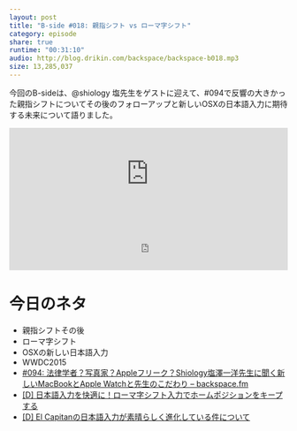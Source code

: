 ```yaml
---
layout: post
title: "B-side #018: 親指シフト vs ローマ字シフト"
category: episode
share: true
runtime: "00:31:10"
audio: http://blog.drikin.com/backspace/backspace-b018.mp3
size: 13,285,037
---
```


今回のB-sideは、@shiology 塩先生をゲストに迎えて、#094で反響の大きかった親指シフトについてその後のフォローアップと新しいOSXの日本語入力に期待する未来について語りました。

<iframe width="100%" height="166" scrolling="no" frameborder="no" src="https://w.soundcloud.com/player/?url=https%3A//api.soundcloud.com/tracks/210143123&amp;color=ff5500&amp;auto_play=false&amp;hide_related=false&amp;show_comments=true&amp;show_user=true&amp;show_reposts=false"></iframe>

<iframe src="http://backspace.fm/subscribes.html" width="100%" height="92" scrolling="no" frameborder="0"></iframe>

# 今日のネタ

- 親指シフトその後
- ローマ字シフト
- OSXの新しい日本語入力
- WWDC2015
- [#094: 法律学者？写真家？Appleフリーク？Shiology塩澤一洋先生に聞く新しいMacBookとApple Watchと先生のこだわり – backspace.fm](http://backspace.fm/episode/094/)
- [[D] 日本語入力を快適に！ローマ字シフト入力でホームポジションをキープする](http://blog.drikin.com/2015/06/post-51.html)
- [[D] El Capitanの日本語入力が素晴らしく進化している件について](http://blog.drikin.com/2015/06/el-capitan.html)


